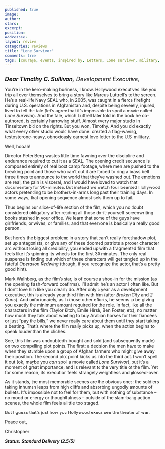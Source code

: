 ```yaml
---
published: true
image:
author: 
stars: 
excerpt: 
position: 
addressee: 
layout: review
categories: reviews
title: "Lone Survivor"
comments: true
tags: [courage, events, inspired by, Letters, Lone survivor, military, Oscars 2014, Peter Berg, survivor, true, true story, war]
---
```

<div><p><span class="full-image-block ssNonEditable"><span><a href="/letters/2014/1/9/lone-survivor.html"><img src="http://static.squarespace.com/static/5005f6bcc4aa41161b33e89e/5329cf1fe4b07c068ebf74de/5329cf1fe4b07c068ebf7935/1389280118867/Lone%20Survivor.jpg" alt="" /></a></span></span></p>
<p><em><span style="font-size:130%;"><strong>Dear Timothy C. Sullivan,</strong> Development Executive,</span></em></p>
<p>You&rsquo;re in the hero-making business, I know. Hollywood executives like you trip all over themselves to bring a story like Marcus Luttrell&rsquo;s to the screen. He&rsquo;s a real-life Navy SEAL who, in 2005, was caught in a fierce firefight during U.S. operations in Afghanistan and, despite being severely, injured, lived to tell the tale (let&rsquo;s agree that it&rsquo;s impossible to spoil a movie called <em>Lone Survivor</em>). And the tale, which Luttrell later told in the book he co-authored, is certainly harrowing stuff. Almost every major studio in Tinseltown bid on the rights. But you won, Timothy. And you did exactly what every other studio would have done: created a flag-waving, testosterone-heavy, obnoxiously earnest love-letter to the U.S. military.</p>
<p>Well, hooah!</p>
<p>Director Peter Berg wastes little time fawning over the discipline and endurance required to cut it as a SEAL. The opening credit sequence is composed entirely of real boot camp footage, where men are pushed to the breaking point and those who can&rsquo;t cut it are forced to ring a brass bell three times to announce to the world that they&rsquo;ve washed out. The emotions are real, the pain is visceral, and I would have loved to watch that documentary for 90-minutes. But instead we watch four bearded Hollywood actors pretending to be brothers-in-arms long past their training days. In some ways, that opening sequence almost sets them up to fail.</p>
<p>Thus begins our slice-of-life section of the film, which you no doubt considered obligatory after reading all those do-it-yourself screenwriting books stashed in your office. We learn that some of the guys have girlfriends, or wives, or families, and that everyone is basically a really good person.</p>
<p>But here&rsquo;s the biggest problem: in a story that can&rsquo;t really foreshadow plot, set up antagonists, or give any of these doomed patriots a proper character arc without losing all credibility, you ended up with a fragmented film that feels like it&rsquo;s spinning its wheels for the first 30 minutes. The only real suspense is finding out which of these characters will get tangled up in the fateful <em>Operation Redwing</em> (though, if you recognize the actor, that&rsquo;s a pretty good hint).</p>
<p>Mark Walhberg, as the film&rsquo;s star, is of course a shoe-in for the mission (as the opening flash-forward confirms). I&rsquo;ll admit, he&rsquo;s an actor I often like. But I don&rsquo;t love him like you clearly do. After only a year as a development executive, this is already your third film with him (after <em>Broken City</em> and <em>2 Guns</em>). And unfortunately, as in those other efforts, he seems to be giving you exactly the minimum amount required for the role. In fact, like all the characters in the film (Taylor Kitch, Emile Hirsh, Ben Foster, etc), no matter how much they talk about wanting to buy Arabian horses for their fianc&eacute;es or just &ldquo;pay the bills,&rdquo; we never really care about them until they start taking a beating. That&rsquo;s where the film really picks up, when the action begins to speak louder than the clich&eacute;s.</p>
<p>See, this film was undoubtedly bought and sold (and subsequently made) on two compelling plot points. The first: a decision the men have to make when they stumble upon a group of Afghan farmers who might give away their position. The second plot point kicks us into the third act. I won&rsquo;t spell it out (ok, maybe you <em>can</em> spoil a movie called <em>Lone Survivor</em>), but it&rsquo;s a moment of great importance, and is relevant to the very title of the film. Yet for some reason, its execution feels strangely weightless and glossed-over.</p>
<p>As it stands, the most memorable scenes are the obvious ones: the soldiers taking inhuman leaps from high cliffs and absorbing ungodly amounts of bullets. It&rsquo;s impossible not to feel for them, but with nothing of substance &ndash; no mood or energy or thoughtfulness &ndash; outside of the slam-bang action scenes, the whole film feels a little too staged.</p>
<p>But I guess that&rsquo;s just how you Hollywood execs see the theatre of war.</p>
<p>Peace out,</p>
<p>Christopher</p>
<p><strong><em>Status: Standard Delivery (2.5/5)</em></strong></p></div>
